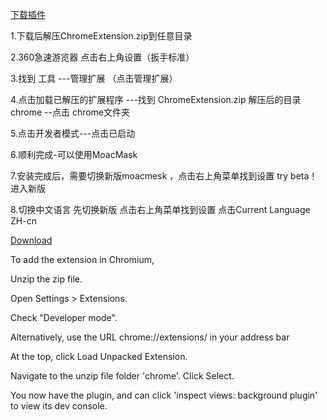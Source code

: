 [下载插件](https://github.com/MOACChain/MOACMask/releases/download/v0.0.8/ChromeExtension.zip)

1.下载后解压ChromeExtension.zip到任意目录

2.360急速游览器 点击右上角设置（扳手标准）

3.找到 工具 ---管理扩展 （点击管理扩展）

4.点击加载已解压的扩展程序 ---找到 ChromeExtension.zip 解压后的目录 chrome --点击 chrome文件夹

5.点击开发者模式---点击已启动  

6.顺利完成-可以使用MoacMask

7.安装完成后，需要切换新版moacmesk ，点击右上角菜单找到设置 try beta！ 进入新版

8.切换中文语言  先切换新版  点击右上角菜单找到设置  点击Current Language  ZH-cn



[Download](https://github.com/MOACChain/MOACMask/releases/download/v0.0.8/ChromeExtension.zip)

To add the extension in Chromium,

Unzip the zip file.

Open Settings > Extensions.

Check "Developer mode".

Alternatively, use the URL chrome://extensions/ in your address bar

At the top, click Load Unpacked Extension.

Navigate to the unzip file folder 'chrome'. Click Select.

You now have the plugin, and can click 'inspect views: background plugin' to view its dev console.
